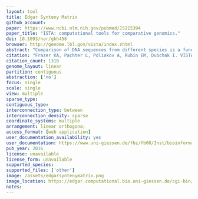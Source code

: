 ```yaml
---
layout: tool 
title: Edgar Synteny Matrix
github_account: 
paper: https://www.ncbi.nlm.nih.gov/pubmed/15215394
paper_title: "ISTA: computational tools for comparative genomics."
doi: 10.1093/nar/gkh458
browser: http://genome.lbl.gov/vista/index.shtml
abstract: "Comparison of DNA sequences from different species is a fundamental method for identifying functional elements in genomes. Here, we describe the VISTA family of tools created to assist biologists in carrying out this task. Our first VISTA server at http://www-gsd.lbl.gov/vista/ was launched in the summer of 2000 and was designed to align long genomic sequences and visualize these alignments with associated functional annotations. Currently the VISTA site includes multiple comparative genomics tools and provides users with rich capabilities to browse pre-computed whole-genome alignments of large vertebrate genomes and other groups of organisms with VISTA Browser, to submit their own sequences of interest to several VISTA servers for various types of comparative analysis and to obtain detailed comparative analysis results for a set of cardiovascular genes. We illustrate capabilities of the VISTA site by the analysis of a 180 kb interval on human chromosome 5 that encodes for the kinesin family member 3A (KIF3A) protein."
citation: "Frazer KA, Pachter L, Poliakov A, Rubin EM, Dubchak I. VISTA: computational tools for comparative genomics. Nucleic Acids Res. academic.oup.com; 2004;32: W273–9."
citation_count: 1310
genome_layout: linear
partition: contiguous
abstraction: ['no']
focus: single
scale: single
view: multiple
sparse_type: 
contiguous_type: 
interconnection_type: between
interconnection_density: sparse
coordinate_systems: multiple
arrangement: linear orthogona;
access_format: [web application]
user_documentation_availability: yes
user_documentation: https://www.uni-giessen.de/fbz/fb08/Inst/bioinformatik/software/EDGAR/documentation
pub_year: 2016
license: unavailable
license_form: unavailable
supported_species: 
supported_files: ['other']
image: /assets/edgarsyntenymatrix.png
image_location: https://edgar.computational.bio.uni-giessen.de/cgi-bin/edgar.cgi
notes: 
---
```

